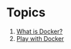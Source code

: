 # Topics

1. [What is Docker?](articles/WhatIsDocker.md)
2. [Play with Docker](articles/PlayWithDocker.md)
